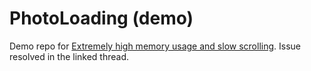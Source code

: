 # PhotoLoading (demo)

Demo repo for [Extremely high memory usage and slow scrolling](https://github.com/SDWebImage/SDWebImagePhotosPlugin/issues/17). Issue resolved in the linked thread.
